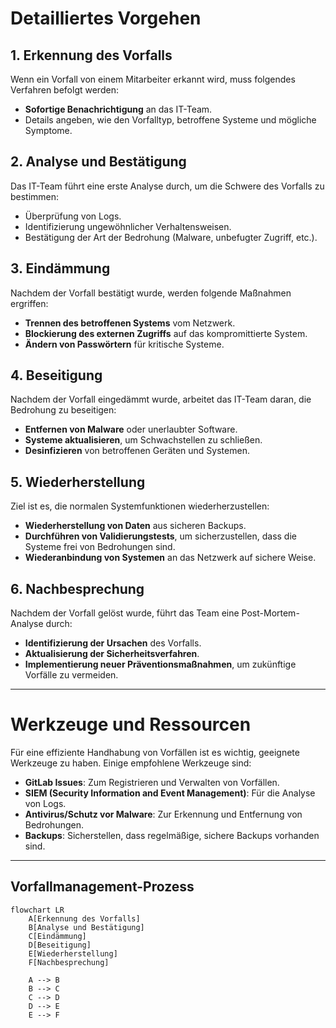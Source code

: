 # Detailliertes Vorgehen

## 1. Erkennung des Vorfalls
Wenn ein Vorfall von einem Mitarbeiter erkannt wird, muss folgendes Verfahren befolgt werden:

- **Sofortige Benachrichtigung** an das IT-Team.
- Details angeben, wie den Vorfalltyp, betroffene Systeme und mögliche Symptome.

## 2. Analyse und Bestätigung
Das IT-Team führt eine erste Analyse durch, um die Schwere des Vorfalls zu bestimmen:

- Überprüfung von Logs.
- Identifizierung ungewöhnlicher Verhaltensweisen.
- Bestätigung der Art der Bedrohung (Malware, unbefugter Zugriff, etc.).

## 3. Eindämmung
Nachdem der Vorfall bestätigt wurde, werden folgende Maßnahmen ergriffen:

- **Trennen des betroffenen Systems** vom Netzwerk.
- **Blockierung des externen Zugriffs** auf das kompromittierte System.
- **Ändern von Passwörtern** für kritische Systeme.

## 4. Beseitigung
Nachdem der Vorfall eingedämmt wurde, arbeitet das IT-Team daran, die Bedrohung zu beseitigen:

- **Entfernen von Malware** oder unerlaubter Software.
- **Systeme aktualisieren**, um Schwachstellen zu schließen.
- **Desinfizieren** von betroffenen Geräten und Systemen.

## 5. Wiederherstellung
Ziel ist es, die normalen Systemfunktionen wiederherzustellen:

- **Wiederherstellung von Daten** aus sicheren Backups.
- **Durchführen von Validierungstests**, um sicherzustellen, dass die Systeme frei von Bedrohungen sind.
- **Wiederanbindung von Systemen** an das Netzwerk auf sichere Weise.

## 6. Nachbesprechung
Nachdem der Vorfall gelöst wurde, führt das Team eine Post-Mortem-Analyse durch:

- **Identifizierung der Ursachen** des Vorfalls.
- **Aktualisierung der Sicherheitsverfahren**.
- **Implementierung neuer Präventionsmaßnahmen**, um zukünftige Vorfälle zu vermeiden.

---

# Werkzeuge und Ressourcen
Für eine effiziente Handhabung von Vorfällen ist es wichtig, geeignete Werkzeuge zu haben. Einige empfohlene Werkzeuge sind:

- **GitLab Issues**: Zum Registrieren und Verwalten von Vorfällen.
- **SIEM (Security Information and Event Management)**: Für die Analyse von Logs.
- **Antivirus/Schutz vor Malware**: Zur Erkennung und Entfernung von Bedrohungen.
- **Backups**: Sicherstellen, dass regelmäßige, sichere Backups vorhanden sind.

---

## Vorfallmanagement-Prozess

```mermaid
flowchart LR
    A[Erkennung des Vorfalls]
    B[Analyse und Bestätigung]
    C[Eindämmung]
    D[Beseitigung]
    E[Wiederherstellung]
    F[Nachbesprechung]

    A --> B
    B --> C
    C --> D
    D --> E
    E --> F
